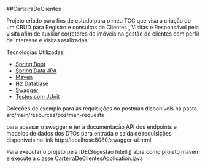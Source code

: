 ##CarteiraDeClientes

Projeto criado para fins de estudo para o meu TCC que visa a criação de um CRUD para Registro e consultas de Clientes , Visitas e Responsável pela visita afim de auxiliar corretores de imóveis na gestão de clientes com perfil de interesse e visitas realizadas.

Tecnologias Utilizadas:
+ [Spring Boot](https://spring.io/projects/spring-boot)
+ [Spring Data JPA](https://spring.io/projects/spring-data)
+ [Maven](https://maven.apache.org/)
+ [H2 Database](https://www.h2database.com/)
+ [Swagger](https://swagger.io/)
+ [Testes com JUnit](https://junit.org/)

Coleções de exemplo para as requisições no postman disponíveis na pasta src/main/resources/postman-requests

para acessar o swagger e ter a documentação API dos endpoints e modelos de dados dos DTOs para entrada e saída de requisições disponíveis no link http://localhost:8080/swagger-ui.html

Para executar o projeto pela IDE(Sugestão Intellij) abra como projeto maven e execute a classe CarteiraDeClientesApplication.java